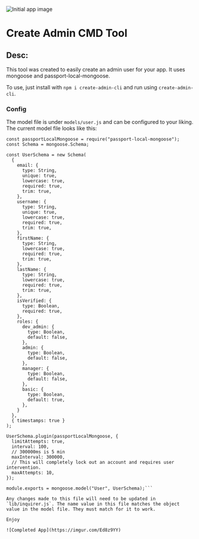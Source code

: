 ![Initial app image](https://imgur.com/aB3DRep)

# Create Admin CMD Tool

## Desc:
This tool was created to easily create an admin user for your app. It uses mongoose and passport-local-mongoose.

To use, just install with `npm i create-admin-cli` and run using `create-admin-cli`.

### Config
The model file is under `models/user.js` and can be configured to your liking. The current model file looks like this:
```const mongoose = require("mongoose");
const passportLocalMongoose = require("passport-local-mongoose");
const Schema = mongoose.Schema;

const UserSchema = new Schema(
  {
    email: {
      type: String,
      unique: true,
      lowercase: true,
      required: true,
      trim: true,
    },
    username: {
      type: String,
      unique: true,
      lowercase: true,
      required: true,
      trim: true,
    },
    firstName: {
      type: String,
      lowercase: true,
      required: true,
      trim: true,
    },
    lastName: {
      type: String,
      lowercase: true,
      required: true,
      trim: true,
    },
    isVerified: {
      type: Boolean,
      required: true,
    },
    roles: {
      dev_admin: {
        type: Boolean,
        default: false,
      },
      admin: {
        type: Boolean,
        default: false,
      },
      manager: {
        type: Boolean,
        default: false,
      },
      basic: {
        type: Boolean,
        default: true,
      },
    }
  },
  { timestamps: true }
);

UserSchema.plugin(passportLocalMongoose, {
  limitAttempts: true,
  interval: 100,
  // 300000ms is 5 min
  maxInterval: 300000,
  // This will completely lock out an account and requires user intervention.
  maxAttempts: 10,
});

module.exports = mongoose.model("User", UserSchema);```

Any changes made to this file will need to be updated in `lib/inquirer.js`. The name value in this file matches the object value in the model file. They must match for it to work.

Enjoy

![Completed App](https://imgur.com/Ed8z9YY)